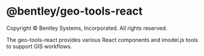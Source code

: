 # @bentley/geo-tools-react

Copyright © Bentley Systems, Incorporated. All rights reserved.

The geo-tools-react provides various React components and imodel.js tools to support GIS workflows.